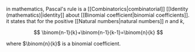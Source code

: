 in mathematics, Pascal's rule is a [[Combinatorics|combinatorial]] [[Identity (mathematics)|identity]] about [[Binomial coefficient|binomial coefficients]]. it states that for the positive [[Natural numbers|natural numbers]] $n$ and $k$,

$$
\binom{n-1}{k}+\binom{n-1}{k-1}=\binom{n}{k}
$$

where $\binom{n}{k}$ is a binomial coefficient.
